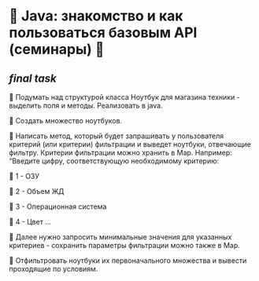 # 🔗 Java: знакомство и как пользоваться базовым API (семинары) 🔗
## ***final task***
📌️ Подумать над структурой класса Ноутбук для магазина техники - выделить поля и методы. Реализовать в java.

📌️ Создать множество ноутбуков.

📌️ Написать метод, который будет запрашивать у пользователя критерий (или критерии) фильтрации и выведет ноутбуки, отвечающие фильтру. Критерии фильтрации можно хранить в Map. Например:
“Введите цифру, соответствующую необходимому критерию:

🔹 1 - ОЗУ

🔹 2 - Объем ЖД

🔹 3 - Операционная система

🔹 4 - Цвет …

📌️ Далее нужно запросить минимальные значения для указанных критериев - сохранить параметры фильтрации можно также в Map.

📌️ Отфильтровать ноутбуки их первоначального множества и вывести проходящие по условиям.

